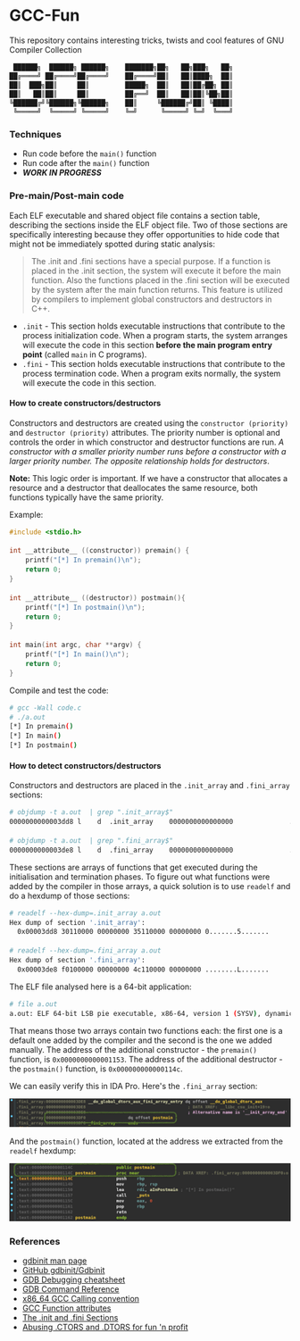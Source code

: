 # GCC-Fun

This repository contains interesting tricks, twists and cool features of GNU Compiler Collection

```
 ██████╗  ██████╗ ██████╗    ███████╗██╗   ██╗███╗   ██╗
██╔════╝ ██╔════╝██╔════╝    ██╔════╝██║   ██║████╗  ██║
██║  ███╗██║     ██║         █████╗  ██║   ██║██╔██╗ ██║
██║   ██║██║     ██║         ██╔══╝  ██║   ██║██║╚██╗██║
╚██████╔╝╚██████╗╚██████╗    ██║     ╚██████╔╝██║ ╚████║
 ╚═════╝  ╚═════╝ ╚═════╝    ╚═╝      ╚═════╝ ╚═╝  ╚═══╝
 ```

### Techniques

* Run code before the ```main()``` function
* Run code after the ```main()``` function
* __*WORK IN PROGRESS*__

### Pre-main/Post-main code

Each ELF executable and shared object file contains a section table, describing the sections inside the ELF object file. Two of those sections are specifically interesting because they offer opportunities to hide code that might not be immediately spotted during static analysis:

> The .init and .fini sections have a special purpose. If a function is placed in the .init section, the system will execute it before the main function. Also the functions placed in the .fini section will be executed by the system after the main function returns. This feature is utilized by compilers to implement global constructors and destructors in C++.


* ```.init``` - This section holds executable instructions that contribute to the process initialization code. When a program starts, the system arranges will execute the code in this section __before the main program entry point__ (called ```main``` in C programs).
* ```.fini``` - This section holds executable instructions that contribute to the process termination code. When a program exits normally, the system will execute the code in this section.

#### How to create constructors/destructors

Constructors and destructors are created using the ```constructor (priority)``` and ```destructor (priority)``` attributes. The priority number is optional and controls the order in which constructor and destructor functions are run. _A constructor with a smaller priority number runs before a constructor with a larger priority number. The opposite relationship holds for destructors_. 

**Note:** This logic order is important. If we have a constructor that allocates a resource and a destructor that deallocates the same resource, both functions typically have the same priority.

Example:

```c
#include <stdio.h>
  
int __attribute__ ((constructor)) premain() {
    printf("[*] In premain()\n");
    return 0;
}

int __attribute__ ((destructor)) postmain(){
    printf("[*] In postmain()\n");
    return 0;
}

int main(int argc, char **argv) {
    printf("[*] In main()\n");
    return 0;
}
```

Compile and test the code:

```bash
# gcc -Wall code.c 
# ./a.out 
[*] In premain()
[*] In main()
[*] In postmain()
```

#### How to detect constructors/destructors

Constructors and destructors are placed in the ```.init_array``` and ```.fini_array``` sections:

```bash
# objdump -t a.out  | grep ".init_array$"
0000000000003dd8 l    d  .init_array    0000000000000000              .init_array

# objdump -t a.out  | grep ".fini_array$"
0000000000003de8 l    d  .fini_array    0000000000000000              .fini_array
```

These sections are arrays of functions that get executed during the initialisation and termination phases. To figure out what functions were added by the compiler in those arrays, a quick solution is to use ```readelf``` and do a hexdump of those sections:

```bash
# readelf --hex-dump=.init_array a.out 
Hex dump of section '.init_array':
  0x00003dd8 30110000 00000000 35110000 00000000 0.......5.......

# readelf --hex-dump=.fini_array a.out 
Hex dump of section '.fini_array':
  0x00003de8 f0100000 00000000 4c110000 00000000 ........L.......
```

The ELF file analysed here is a 64-bit application:

```bash
# file a.out 
a.out: ELF 64-bit LSB pie executable, x86-64, version 1 (SYSV), dynamically linked, interpreter /lib64/ld-linux-x86-64.so.2, BuildID[sha1]=671aae3f8892a9864d08ea9fa7af1af5ebe6503b, for GNU/Linux 3.2.0, not stripped
```

That means those two arrays contain two functions each: the first one is a default one added by the compiler and the second is the one we added manually. The address of the additional constructor - the ```premain()``` function, is ```0x0000000000001153```. The address of the additional destructor - the ```postmain()``` function, is ```0x000000000000114c```.

We can easily verify this in IDA Pro. Here's the ```.fini_array``` section:

![.fini_array](img/fini.png)

And the ```postmain()``` function, located at the address we extracted from the ```readelf``` hexdump:

![postmain](img/postmain.png)


### References

* [gdbinit man page](http://man7.org/linux/man-pages/man5/gdbinit.5.html)
* [GitHub gdbinit/Gdbinit](https://github.com/gdbinit/Gdbinit)
* [GDB Debugging cheatsheet](https://darkdust.net/files/GDB%20Cheat%20Sheet.pdf)
* [GDB Command Reference](https://visualgdb.com/gdbreference/commands/)
* [x86_64 GCC Calling convention](https://wiki.osdev.org/Calling_Conventions)
* [GCC Function attributes](https://gcc.gnu.org/onlinedocs/gcc-4.7.0/gcc/Function-Attributes.html)
* [The .init and .fini Sections](http://ftp.math.utah.edu/u/ma/hohn/linux/misc/elf/node3.html)
* [Abusing .CTORS and .DTORS for fun 'n profit](https://www.exploit-db.com/papers/13234)
